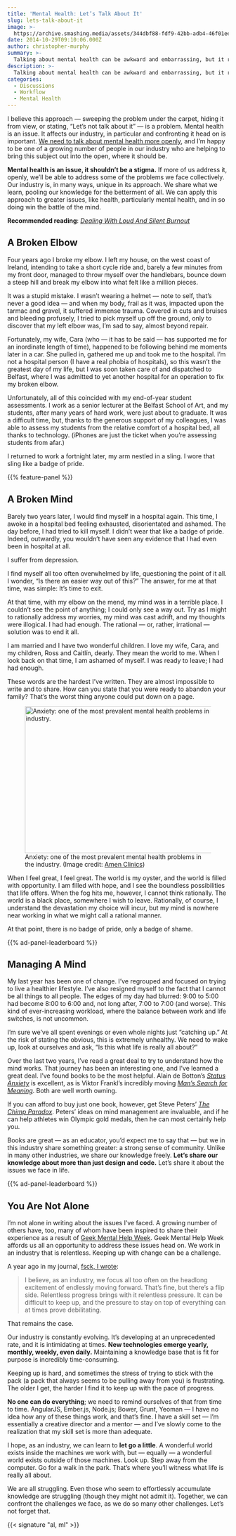 ```yaml
---
title: 'Mental Health: Let’s Talk About It'
slug: lets-talk-about-it
image: >-
  https://archive.smashing.media/assets/344dbf88-fdf9-42bb-adb4-46f01eedd629/c2e1f093-d464-43cb-be02-2541f676ae25/anxiety-illu-opt.jpg
date: 2014-10-29T09:10:06.000Z
author: christopher-murphy
summary: >-
  Talking about mental health can be awkward and embarrassing, but it really shouldn’t be. Mental health is just an illness, like any other. When we talk about mental health, we do so in hushed terms. We whisper, “Don’t mention it, he or she isn’t ‘all there.’”
description: >-
  Talking about mental health can be awkward and embarrassing, but it really shouldn’t be. Mental health is just an illness, like any other. When we talk about mental health, we do so in hushed terms. We whisper, “Don’t mention it, he or she isn’t ‘all there.’”
categories:
  - Discussions
  - Workflow
  - Mental Health
---
```

I believe this approach &mdash; sweeping the problem under the carpet, hiding it from view, or stating, “Let’s not talk about it” &mdash; is a problem. Mental health is an issue. It affects our industry, in particular and confronting it head on is important. [We need to talk about mental health more openly](https://www.betterhelp.com/online-counseling/), and I’m happy to be one of a growing number of people in our industry who are helping to bring this subject out into the open, where it should be.</p>

<strong>Mental health is an issue, it shouldn’t be a stigma.</strong> If more of us address it, openly, we’ll be able to address some of the problems we face collectively. Our industry is, in many ways, unique in its approach. We share what we learn, pooling our knowledge for the betterment of all. We can apply this approach to greater issues, like health, particularly mental health, and in so doing win the battle of the mind.</p>

<p><strong>Recommended reading</strong>: <em><a href="https://www.smashingmagazine.com/2015/10/dealing-with-loud-silent-burnout/">Dealing With Loud And Silent Burnout</a></em></p>

## A Broken Elbow

Four years ago I broke my elbow. I left my house, on the west coast of Ireland, intending to take a short cycle ride and, barely a few minutes from my front door, managed to throw myself over the handlebars, bounce down a steep hill and break my elbow into what felt like a million pieces.

It was a stupid mistake. I wasn’t wearing a helmet &mdash; note to self, that’s never a good idea &mdash; and when my body, frail as it was, impacted upon the tarmac and gravel, it suffered immense trauma. Covered in cuts and bruises and bleeding profusely, I tried to pick myself up off the ground, only to discover that my left elbow was, I’m sad to say, almost beyond repair.

Fortunately, my wife, Cara (who &mdash; it has to be said &mdash; has supported me for an inordinate length of time), happened to be following behind me moments later in a car. She pulled in, gathered me up and took me to the hospital. I’m not a hospital person (I have a real phobia of hospitals), so this wasn’t the greatest day of my life, but I was soon taken care of and dispatched to Belfast, where I was admitted to yet another hospital for an operation to fix my broken elbow.

Unfortunately, all of this coincided with my end-of-year student assessments. I work as a senior lecturer at the Belfast School of Art, and my students, after many years of hard work, were just about to graduate. It was a difficult time, but, thanks to the generous support of my colleagues, I was able to assess my students from the relative comfort of a hospital bed, all thanks to technology. (iPhones are just the ticket when you’re assessing students from afar.)

I returned to work a fortnight later, my arm nestled in a sling. I wore that sling like a badge of pride.</p>

{{% feature-panel %}}

## A Broken Mind

Barely two years later, I would find myself in a hospital again. This time, I awoke in a hospital bed feeling exhausted, disorientated and ashamed. The day before, I had tried to kill myself. I didn’t wear that like a badge of pride. Indeed, outwardly, you wouldn’t have seen any evidence that I had even been in hospital at all.

I suffer from depression.

I find myself all too often overwhelmed by life, questioning the point of it all. I wonder, “Is there an easier way out of this?” The answer, for me at that time, was simple: It’s time to exit.

At that time, with my elbow on the mend, my mind was in a terrible place. I couldn’t see the point of anything; I could only see a way out. Try as I might to rationally address my worries, my mind was cast adrift, and my thoughts were illogical. I had had enough. The rational &mdash; or, rather, irrational &mdash; solution was to end it all.

I am married and I have two wonderful children. I love my wife, Cara, and my children, Ross and Caitlín, dearly. They mean the world to me. When I look back on that time, I am ashamed of myself. I was ready to leave; I had had enough.

These words are the hardest I’ve written. They are almost impossible to write and to share. How can you state that you were ready to abandon your family? That’s the worst thing anyone could put down on a page.</p>

<figure><a href="https://archive.smashing.media/assets/344dbf88-fdf9-42bb-adb4-46f01eedd629/e717b7e3-fea4-43d2-b162-4563546c5bea/anxiety.jpg"><img title="Anxiety: one of the most prevalent mental health problems in the industry." src="https://archive.smashing.media/assets/344dbf88-fdf9-42bb-adb4-46f01eedd629/1bf193ff-7cd5-4e5b-82de-047181fc7897/anxiety-opt.jpg" alt="Anxiety: one of the most prevalent mental health problems in the industry." width="500" height="334" /></a><figcaption>Anxiety: one of the most prevalent mental health problems in the industry. (Image credit: <a href="https://www.amenclinics.com">Amen Clinics</a>)</figcaption></figure>

When I feel great, I feel great. The world is my oyster, and the world is filled with opportunity. I am filled with hope, and I see the boundless possibilities that life offers. When the fog hits me, however, I cannot think rationally. The world is a black place, somewhere I wish to leave. Rationally, of course, I understand the devastation my choice will incur, but my mind is nowhere near working in what we might call a rational manner.

At that point, there is no badge of pride, only a badge of shame.</p>

{{% ad-panel-leaderboard %}}

## Managing A Mind

My last year has been one of change. I’ve regrouped and focused on trying to live a healthier lifestyle. I’ve also resigned myself to the fact that I cannot be all things to all people. The edges of my day had blurred: 9:00 to 5:00 had become 8:00 to 6:00 and, not long after, 7:00 to 7:00 (and worse). This kind of ever-increasing workload, where the balance between work and life switches, is not uncommon.

I’m sure we’ve all spent evenings or even whole nights just “catching up.” At the risk of stating the obvious, this is extremely unhealthy. We need to wake up, look at ourselves and ask, “Is this what life is really all about?”

Over the last two years, I’ve read a great deal to try to understand how the mind works. That journey has been an interesting one, and I’ve learned a great deal. I’ve found books to be the most helpful. Alain de Botton’s <a href="https://www.amazon.co.uk/exec/obidos/ASIN/0141014865/monographic-21"><em>Status Anxiety</em></a> is excellent, as is Viktor Frankl’s incredibly moving <a href="https://www.amazon.co.uk/exec/obidos/ASIN/1844132390/monographic-21"><em>Man’s Search for Meaning</em></a>. Both are well worth owning.

If you can afford to buy just one book, however, get Steve Peters’ <a href="https://www.amazon.co.uk/exec/obidos/ASIN/009193558X/monographic-21"><em>The Chimp Paradox</em></a>. Peters’ ideas on mind management are invaluable, and if he can help athletes win Olympic gold medals, then he can most certainly help you.

Books are great &mdash; as an educator, you’d expect me to say that &mdash; but we in this industry share something greater: a strong sense of community. Unlike in many other industries, we share our knowledge freely. <strong>Let’s share our knowledge about more than just design and code.</strong> Let’s share it about the issues we face in life.</p>

{{% ad-panel-leaderboard %}}

## You Are Not Alone

I’m not alone in writing about the issues I’ve faced. A growing number of others have, too, many of whom have been inspired to share their experience as a result of <a href="https://stuffandnonsense.co.uk/blog/about/announcing-geek-mental-help-week">Geek Mental Help Week</a>. Geek Mental Help Week affords us all an opportunity to address these issues head on. We work in an industry that is relentless. Keeping up with change can be a challenge.

A year ago in my journal, <a href="https://fsck.monographic.org/fsck.php">fsck, I wrote</a>:
<blockquote>I believe, as an industry, we focus all too often on the headlong excitement of endlessly moving forward. That’s fine, but there’s a flip side. Relentless progress brings with it relentless pressure. It can be difficult to keep up, and the pressure to stay on top of everything can at times prove debilitating.</blockquote>

That remains the case.

Our industry is constantly evolving. It’s developing at an unprecedented rate, and it is intimidating at times. <strong>New technologies emerge yearly, monthly, weekly, even daily.</strong> Maintaining a knowledge base that is fit for purpose is incredibly time-consuming.

Keeping up is hard, and sometimes the stress of trying to stick with the pack (a pack that always seems to be pulling away from you) is frustrating. The older I get, the harder I find it to keep up with the pace of progress.</p>

<strong>No one can do everything</strong>; we need to remind ourselves of that from time to time. AngularJS, Ember.js, Node.js; Bower, Grunt, Yeoman &mdash; I have no idea how any of these things work, and that’s fine. I have a skill set &mdash; I’m essentially a creative director and a mentor &mdash; and I’ve slowly come to the realization that my skill set is more than adequate.

I hope, as an industry, we can learn to <strong>let go a little</strong>. A wonderful world exists inside the machines we work with, but &mdash; equally &mdash; a wonderful world exists outside of those machines. Look up. Step away from the computer. Go for a walk in the park. That’s where you’ll witness what life is really all about.

We are all struggling. Even those who seem to effortlessly accumulate knowledge are struggling (though they might not admit it). Together, we can confront the challenges we face, as we do so many other challenges. Let’s not forget that.

{{< signature "al, ml" >}}